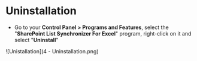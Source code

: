# Uninstallation

* Go to your **Control Panel > Programs and Features**, select the "**SharePoint List Synchronizer For Excel**" program, right-click on it and select "**Uninstall**"

![Unistallation](4 - Uninstallation.png)

